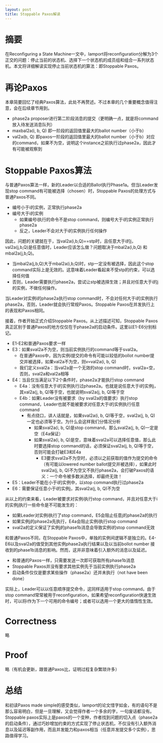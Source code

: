```yaml
---
layout: post
title: Stoppable Paxos解读
---
```

# 摘要
在Reconfiguring a State Machine一文中，lamport将reconfiguration分解为3个正交的问题：停止当前的状态机、选择下一个状态机的成员组和组合一系列状态机。本文将详细解读实现停止当前状态机的算法：即Stoppable Paxos。
# 再论Paxos
本章简要回忆了经典Paxos算法，此处不再赘述。不过本章的几个重要概念值得注意，会在后续章节用到。
+ phase2a proposer进行第二阶段消息的提交（更明确一点，就是将command放入待发送消息队列）
+ maxbal2a(i, b, Q) 即一阶段的返回值里最大的ballot number（小于b）
+ val2a(b, Q) 即paxos一阶段的返回值里最大的ballot number（小于b）对应的command，如果不为空，说明这个instance之前执行过phase2a，因此才有可能被观察到
# Stoppable Paxos算法
与普通Paxos算法一样，新的Leader以合适的Ballot执行Phase1a。但当Leader发现stop command有可能被选择（chosen）时，Stoppable Paxos的处理方式与普通Paxos不同。
    
+ 编号小于i的实例，正常执行phase2a
+ 编号大于i的实例
    + 如果编号i执行的命令不是stop command，则编号大于i的实例正常执行phase2a
    + 反之，Leader不会对大于i的实例执行任何操作

因此，问题的关键就在于，当val2a(i,b,Q)==stp时，且任意大于i的j，val2a(j,b,Q)是任意值时，Leader应该怎么做？问题取决于mbal2a(i,b,Q) 和mbal2a(j,b,Q)。

+ 当mbal2a(j,b,Q)大于mbal2a(i,b,Q)时，stp一定没有被选择，因此这个stop command实际上是无效的。这意味着Leader看起来不受stp的约束，可以选择任何值
+ 否则，Leader需要执行phase2a，尝试让stp被选择生效；并且对任意大于i的j的实例，不做任何操作。

当Leader对实例i的phase2a执行stop command时，不会对任何大于i的实例执行phase2a，否则，Leader就会执行常规Paxos。Stoppable Paxos在并发执行上的表现和Paxos相同。

接着，作者开始正式介绍Stoppable Paxos。从上述描述可知，Stoppable Paxos真正区别于普通Paxos的地方仅仅在于phase2a的启动条件。这里以E1-E6分别标记。

+ E1-E2和普通Paxos要求一样
+ E3：如果sval2a不为空，则当前实例执行的command等于sval2a。
    + 在普通Paxos中，因为实例i提交的命令有可能以较低的bollot number提交并被选择，如果val2a不为空，则v=val2a(i, b, Q)
    + 我们定义sval2a：当val2a是一个无效的stop command时，sval2a=空，否则，sval2a和val2a相等
+ E4：当且仅当满足以下2个条件时，phase2a才能执行stop command
    + E4a：没有任意大于i的实例执行过phase2a。也就是说任意大于i的实例j，其val2a(j, b, Q)等于空，也就说明sval2a(j, b, Q)等于空
    + E4b：如果Leader没有被要求（by sval2a的值要求）执行stop command，Leader也就不能被要求对任意大于i的实例执行任意command
        + 有点绕口，讲人话就是，如果sval2a(i, b, Q)等于空，sval2a(j, b, Q)一定也必须等于空。为什么会这样我们分情况分析
            + 如果sval2a(i, b, Q)是stop command，那么sval2a(j, b, Q)一定是空（E4a保证）
            + 如果sval2a(i, b, Q)是空，意味着sval2a可以选择任意值，那么此时要选择stop command的话，必须保证sval2a(j, b, Q)等于空，否则可能会打破E3和E4a
                + E3要求sval2a不为空时，必须以之前获取的值作为提交的命令（有可能以lowered number ballot提交并被选择），如果此时sval2a(j, b, Q)不为空又不执行phase2a，会打破Paxos的语义：一个命令被多数派选择，却最终无效！
+ E5：Leader不能在小于i的实例中，以stop command执行过phase2a
+ E6：需要保证任意小于i的实例j，其sval2a(j, b, Q)不为空

从以上的约束来看，Leader被要求对实例i执行stop command，并且对任意大于i的实例j执行一些命令是不可能发生的：

+ 如果Leader对实例i执行了stop command，E5会阻止任意j的phase2a的执行
+ 如果实例j的phase2a先执行，E4a会阻止实例i执行stop command
+ sval2a的定义保证了实例j的phase1b消息会导致实例i的stop command无效

和普通Paxos不同，在Stoppable Paxos中，单独的实例间逻辑不是独立的。E4-E6以及sval2a的值受到其他实例phase2a执行结果以及以当前bollot number 接收到的phase1b消息的影响。然而，这并非意味着引入额外的消息以及延迟。

+ 和普通的Paxos一样，只需要发送一次即可获取所有phase1b消息
+ Stoppable Paxos并没有要求其他实例先于当前实例执行phase2a
+ 启动条件仅仅是要求某些操作（phase2a）还并未执行（not have been done）

实际上，Leader可以以任意顺序提交命令，这同样适用于stop command。由于stop command常常被用于reconfiguration，如果希望reconfiguration快速生效时，可以将i作为下一个可用的命令编号；或者可以选用一个更大的值惰性生效。

# Correctness
略
# Proof
略（有机会更新，跟普通Paxos比，证明过程复杂繁琐许多）
# 总结
和初读Paxos made simple的感受类似，lamport的论文惜字如金，有的语句不是那么容易明白，但是一旦理解，又会觉得作者一个多余的字，一句废话都没有。
Stoppable paxos实际上是paxos的一个变种，作者找到问题的切入点（phase2a的启动条件），通过巧妙增加约束的方式实现了停止状态机，不仅没有引入额外消息以及延迟等副作用，而且并发能力和paxos相当（任意并发提交多个实例），思路值得学习。

